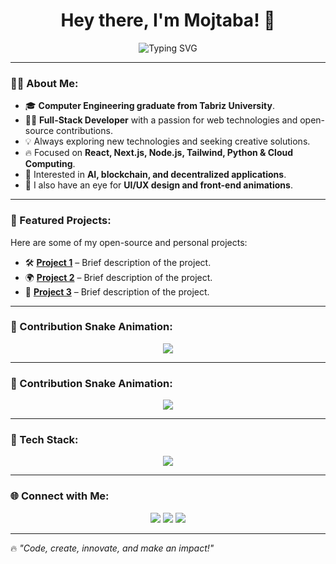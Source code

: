 <h1 align="center">Hey there, I'm Mojtaba! 🚀</h1>

<p align="center">
  <img src="https://readme-typing-svg.herokuapp.com?font=Fira+Code&weight=600&size=22&pause=1000&color=36BCF7&center=true&vCenter=true&width=500&lines=Full-Stack+Developer;Open-Source+Enthusiast;Tech+Lover+%F0%9F%92%BB;Welcome+to+my+GitHub!" alt="Typing SVG" />
</p>

---

### 🧑‍💻 About Me:
- 🎓 **Computer Engineering graduate from Tabriz University**.
- 👨‍💻 **Full-Stack Developer** with a passion for web technologies and open-source contributions.
- 💡 Always exploring new technologies and seeking creative solutions.
- 🔥 Focused on **React, Next.js, Node.js, Tailwind, Python & Cloud Computing**.
- 🎯 Interested in **AI, blockchain, and decentralized applications**.
- 🎨 I also have an eye for **UI/UX design and front-end animations**.

---

### 🚀 Featured Projects:
Here are some of my open-source and personal projects:
- 🛠 **[Project 1](#)** – Brief description of the project.
- 🌍 **[Project 2](#)** – Brief description of the project.
- 📱 **[Project 3](#)** – Brief description of the project.

---


### 🐍 Contribution Snake Animation:
<p align="center">
  <img src="https://github.com/mojtabamstfpr/mojtabamstfpr/blob/output/github-contribution-grid-snake.svg" />
</p>

---

### 🐍 Contribution Snake Animation:
<p align="center">
  <img src="https://github.com/mojtabamstfpr/mojtabamstfpr/raw/output/github-contribution-grid-snake.svg" />
</p>


---

### 🚀 Tech Stack:
<p align="center">
  <img src="https://skillicons.dev/icons?i=html,css,js,ts,react,nextjs,nodejs,express,tailwind,python,mongodb,postgresql,docker,git,github" />
</p>

---

### 🌐 Connect with Me:
<p align="center">
  <a href="https://linkedin.com/in/mojtabamstfpr"><img src="https://img.shields.io/badge/LinkedIn-0077B5?style=for-the-badge&logo=linkedin&logoColor=white"/></a>
  <a href="https://www.instagram.com/mojtaba.mstfpr?igsh=MXJpY3pvZ3gyNGdyOA=="><img src="https://img.shields.io/badge/Instagram-E4405F?style=for-the-badge&logo=instagram&logoColor=white"/></a>
  <a href="mailto:mojtabamstfpr@gmail.com"><img src="https://img.shields.io/badge/Email-D14836?style=for-the-badge&logo=gmail&logoColor=white"/></a>
</p>

---

🔥 *"Code, create, innovate, and make an impact!"*
